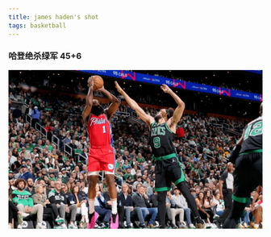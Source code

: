 ```yaml
---
title: james haden's shot
tags: basketball
---
```


### 哈登绝杀绿军 45+6
![jameshadentheshot](/img/jameshadentheshot.png)
